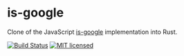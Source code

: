 is-google
===

Clone of the JavaScript [is-google](https://github.com/roccomuso/is-google) implementation into Rust.

[![Build Status](https://travis-ci.org/neosilky/is-google.svg?branch=master)](https://travis-ci.org/neosilky/is-google)
[![MIT licensed](https://img.shields.io/badge/license-MIT-blue.svg)](./LICENSE)
